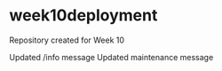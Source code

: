 # week10deployment
Repository created for Week 10 

Updated /info message
Updated maintenance message
